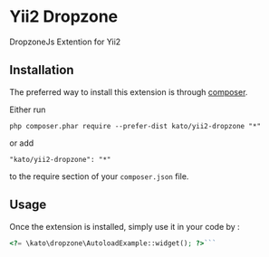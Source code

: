 Yii2 Dropzone
=============
DropzoneJs Extention for Yii2

Installation
------------

The preferred way to install this extension is through [composer](http://getcomposer.org/download/).

Either run

```
php composer.phar require --prefer-dist kato/yii2-dropzone "*"
```

or add

```
"kato/yii2-dropzone": "*"
```

to the require section of your `composer.json` file.


Usage
-----

Once the extension is installed, simply use it in your code by  :

```php
<?= \kato\dropzone\AutoloadExample::widget(); ?>```